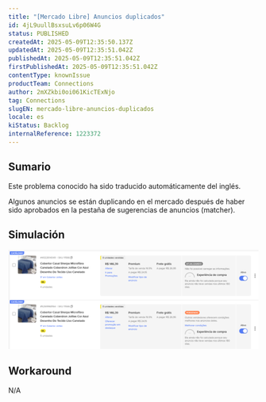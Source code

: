 ```yaml
---
title: "[Mercado Libre] Anuncios duplicados"
id: 4jL9uullBsxsuLv6p06W4G
status: PUBLISHED
createdAt: 2025-05-09T12:35:50.137Z
updatedAt: 2025-05-09T12:35:51.042Z
publishedAt: 2025-05-09T12:35:51.042Z
firstPublishedAt: 2025-05-09T12:35:51.042Z
contentType: knownIssue
productTeam: Connections
author: 2mXZkbi0oi061KicTExNjo
tag: Connections
slugEN: mercado-libre-anuncios-duplicados
locale: es
kiStatus: Backlog
internalReference: 1223372
---
```


## Sumario

<div class="alert alert-info">
  <p>Este problema conocido ha sido traducido automáticamente del inglés.</p>
</div>


Algunos anuncios se están duplicando en el mercado después de haber sido aprobados en la pestaña de sugerencias de anuncios (matcher).


##

## Simulación



 ![](https://raw.githubusercontent.com/vtexdocs/help-center-content/refs/heads/main/docs/es/known-issues/Connections/mercado-libre-anuncios-duplicados_1.png)


##

## Workaround


N/A





